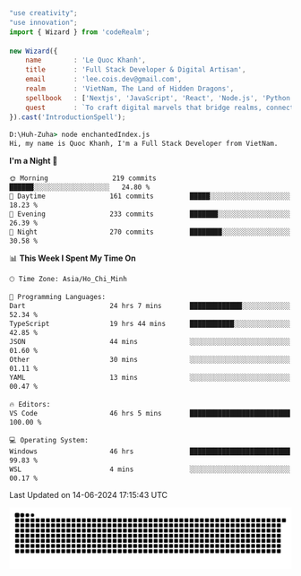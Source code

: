 <!--x axis divider-->

```js 
"use creativity";
"use innovation";
import { Wizard } from 'codeRealm';

new Wizard({
    name        : 'Le Quoc Khanh',
    title       : 'Full Stack Developer & Digital Artisan',
    email       : 'lee.cois.dev@gmail.com',
    realm       : 'VietNam, The Land of Hidden Dragons',
    spellbook   : ['Nextjs', 'JavaScript', 'React', 'Node.js', 'Python', 'Django', 'Cloud Services'],
    quest       : `To craft digital marvels that bridge realms, connect cultures, and bring imagination to life.`,
}).cast('IntroductionSpell');
```

```cmd
D:\Huh-Zuha> node enchantedIndex.js
Hi, my name is Quoc Khanh, I'm a Full Stack Developer from VietNam.
```
<!--START_SECTION:waka-->
**I'm a Night 🦉** 

```text
🌞 Morning                219 commits         ██████░░░░░░░░░░░░░░░░░░░   24.80 % 
🌆 Daytime                161 commits         █████░░░░░░░░░░░░░░░░░░░░   18.23 % 
🌃 Evening                233 commits         ███████░░░░░░░░░░░░░░░░░░   26.39 % 
🌙 Night                  270 commits         ████████░░░░░░░░░░░░░░░░░   30.58 % 
```


📊 **This Week I Spent My Time On** 

```text
🕑︎ Time Zone: Asia/Ho_Chi_Minh

💬 Programming Languages: 
Dart                     24 hrs 7 mins       █████████████░░░░░░░░░░░░   52.34 % 
TypeScript               19 hrs 44 mins      ███████████░░░░░░░░░░░░░░   42.85 % 
JSON                     44 mins             ░░░░░░░░░░░░░░░░░░░░░░░░░   01.60 % 
Other                    30 mins             ░░░░░░░░░░░░░░░░░░░░░░░░░   01.11 % 
YAML                     13 mins             ░░░░░░░░░░░░░░░░░░░░░░░░░   00.47 % 

🔥 Editors: 
VS Code                  46 hrs 5 mins       █████████████████████████   100.00 % 

💻 Operating System: 
Windows                  46 hrs              █████████████████████████   99.83 % 
WSL                      4 mins              ░░░░░░░░░░░░░░░░░░░░░░░░░   00.17 % 
```


 Last Updated on 14-06-2024 17:15:43 UTC
<!--END_SECTION:waka-->
<picture>
  <source media="(prefers-color-scheme: dark)" srcset="https://raw.githubusercontent.com/leecois/leecois/output/github-contribution-grid-snake-dark.svg">
  <source media="(prefers-color-scheme: light)" srcset="https://raw.githubusercontent.com/leecois/leecois/output/github-contribution-grid-snake.svg">
  <img alt="github contribution grid snake animation" src="https://raw.githubusercontent.com/leecois/leecois/output/github-contribution-grid-snake.svg">
</picture>
